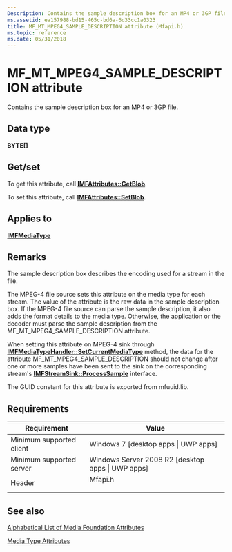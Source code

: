 ```yaml
---
Description: Contains the sample description box for an MP4 or 3GP file.
ms.assetid: ea157988-bd15-465c-bd6a-6d33cc1a0323
title: MF_MT_MPEG4_SAMPLE_DESCRIPTION attribute (Mfapi.h)
ms.topic: reference
ms.date: 05/31/2018
---
```


# MF\_MT\_MPEG4\_SAMPLE\_DESCRIPTION attribute

Contains the sample description box for an MP4 or 3GP file.

## Data type

**BYTE\[\]**

## Get/set

To get this attribute, call [**IMFAttributes::GetBlob**](/windows/desktop/api/mfobjects/nf-mfobjects-imfattributes-getblob).

To set this attribute, call [**IMFAttributes::SetBlob**](/windows/desktop/api/mfobjects/nf-mfobjects-imfattributes-setblob).

## Applies to

[**IMFMediaType**](/windows/desktop/api/mfobjects/nn-mfobjects-imfmediatype)

## Remarks

The sample description box describes the encoding used for a stream in the file.

The MPEG-4 file source sets this attribute on the media type for each stream. The value of the attribute is the raw data in the sample description box. If the MPEG-4 file source can parse the sample description, it also adds the format details to the media type. Otherwise, the application or the decoder must parse the sample description from the MF\_MT\_MPEG4\_SAMPLE\_DESCRIPTION attribute.

When setting this attribute on MPEG-4 sink through [**IMFMediaTypeHandler::SetCurrentMediaType**](/windows/desktop/api/mfidl/nf-mfidl-imfmediatypehandler-setcurrentmediatype) method, the data for the attribute MF\_MT\_MPEG4\_SAMPLE\_DESCRIPTION should not change after one or more samples have been sent to the sink on the corresponding stream's [**IMFStreamSink::ProcessSample**](/windows/desktop/api/mfidl/nf-mfidl-imfstreamsink-processsample) interface.

The GUID constant for this attribute is exported from mfuuid.lib.

## Requirements



| Requirement | Value |
|-------------------------------------|------------------------------------------------------------------------------------|
| Minimum supported client<br/> | Windows 7 \[desktop apps \| UWP apps\]<br/>                                  |
| Minimum supported server<br/> | Windows Server 2008 R2 \[desktop apps \| UWP apps\]<br/>                     |
| Header<br/>                   | <dl> <dt>Mfapi.h</dt> </dl> |



## See also

<dl> <dt>

[Alphabetical List of Media Foundation Attributes](alphabetical-list-of-media-foundation-attributes.md)
</dt> <dt>

[Media Type Attributes](media-type-attributes.md)
</dt> </dl>

 

 




